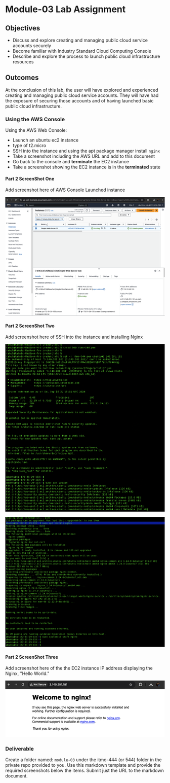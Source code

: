 # Module-03 Lab Assignment

## Objectives

* Discuss and explore creating and managing public cloud service accounts securely
* Become familiar with Industry Standard Cloud Computing Console
* Describe and explore the process to launch public cloud infrastructure resources

## Outcomes

At the conclusion of this lab, the user will have explored and experienced creating and managing public cloud service accounts. They will have had the exposure of securing those accounts and of having launched basic public cloud infrastructure.

### Using the AWS Console

Using the AWS Web Console:

* Launch an ubuntu ec2 instance
* type of t2.micro
* SSH into the instance and using the apt package manager install `nginx`
* Take a screenshot including the AWS URL and add to this document
* Go back to the console and **terminate** the EC2 instance
* Take a screenshot showing the EC2 instance is in the **terminated** state

#### Part 2 ScreenShot One

Add screenshot here of AWS Console Launched instance

![alt text](images/aws-console-launch-instance.png)

#### Part 2 ScreenShot Two

Add screenshot here of SSH into the instance and installing Nginx

![alt text](images/ssh.png)

![alt text](images/install-nginx.png)

#### Part 2 ScreenShot Three

Add screenshot here of the the EC2 instance IP address displaying the Nginx, "Hello World."

![alt text](images/nginx-hi.png)

### Deliverable

Create a folder named: `module-03` under the itmo-444 (or 544) folder in the private repo provided to you. Use this markdown template and provide the required screenshots below the items. Submit just the URL to the markdown document.